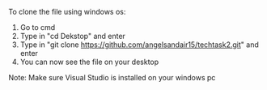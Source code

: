 To clone the file using windows os:
1. Go to cmd
2. Type in "cd Dekstop" and enter
3. Type in "git clone https://github.com/angelsandair15/techtask2.git" and enter
4. You can now see the file on your desktop

Note: Make sure Visual Studio is installed on your windows pc
